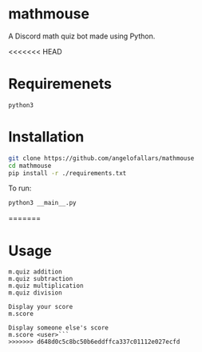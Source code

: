 # mathmouse
A Discord math quiz bot made using Python.

<<<<<<< HEAD
# Requiremenets
`python3`

# Installation

```bash
git clone https://github.com/angelofallars/mathmouse
cd mathmouse
pip install -r ./requirements.txt
```

To run:

```bash
python3 __main__.py
```
=======
# Usage

```Available quizzes:
m.quiz addition
m.quiz subtraction
m.quiz multiplication
m.quiz division

Display your score
m.score

Display someone else's score
m.score <user>```
>>>>>>> d648d0c5c8bc50b6eddffca337c01112e027ecfd
